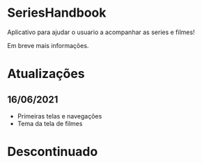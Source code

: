 # SeriesHandbook

<p>Aplicativo para ajudar o usuario a acompanhar as series e filmes!</p>

<p>Em breve mais informações.</p>

<h1>Atualizações</h1>
<h2>16/06/2021</h2>
<ul>
<li>Primeiras telas e navegações</li>
<li>Tema da tela de filmes</li>
</ul>
<h1>Descontinuado</h1>
